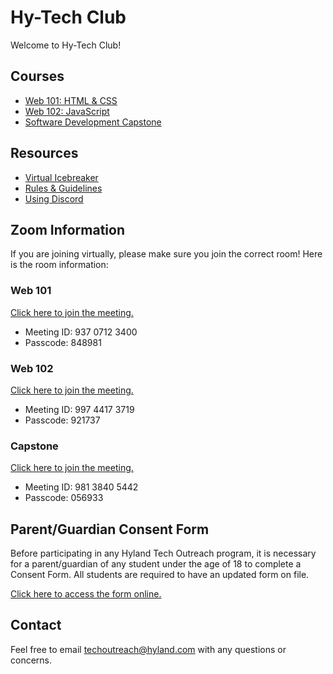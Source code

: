 # Hy-Tech Club
Welcome to Hy-Tech Club!

## Courses
- [Web 101: HTML & CSS](/web-101)
- [Web 102: JavaScript](/web-102)
- [Software Development Capstone](/capstone)

## Resources
- [Virtual Icebreaker](/VirtualIcebreaker)
- [Rules & Guidelines](/RulesAndGuidelines)
- [Using Discord](/DiscordUse)

## Zoom Information
If you are joining virtually, please make sure you join the correct room! Here is the room information:

### Web 101
[Click here to join the meeting.](https://hyland.zoom.us/j/93707123400?pwd=Wk5vaHFEb2I1Wm9Bb1krc1JKUnkzUT09)

- Meeting ID: 937 0712 3400
- Passcode: 848981

### Web 102
[Click here to join the meeting.](https://hyland.zoom.us/j/99744173719?pwd=dGJLRjVLdDJJMUl3VXpralJiSy9Bdz09)

- Meeting ID: 997 4417 3719
- Passcode: 921737

### Capstone
[Click here to join the meeting.](https://hyland.zoom.us/j/98138405442?pwd=UUExSEdhSjc1WGRYOFgwWmVHamJrQT09)

- Meeting ID: 981 3840 5442
- Passcode: 056933

## Parent/Guardian Consent Form
Before participating in any Hyland Tech Outreach program, it is necessary for a parent/guardian of any student under the age of 18 to complete a Consent Form. All students are required to have an updated form on file.

[Click here to access the form online.](https://unityforms.onbase.com/HSIDB/UnityForm.aspx?d1=AXqj5WtCdyBSP534QS%2bymO7giKPJqgRe0JvlfCPbrVKTSQ5CeLzlqyJqSFofoXf2%2fLm1tziXizPoWedY3oo0Ff8BYz3%2bWSDjX8JsPBVEQ68sFTg%2be%2bztiTe7qXhuFsIP6RVeH4uaoVUZvOwoGP5MJdybqMRrkdlPg7n0HQq%2b03fYaGCHuMTrcgd3xVYRQTtHcGVbF%2f9ge37RyeSM6tW3DNOA6Rk1qQ%2bwqehGr6BqXkDl4Hizr1%2bMzCdHnpVWatT87A%3d%3d&_ga=2.25243006.2103430845.1587136770-78961992.1520540426)

## Contact
Feel free to email [techoutreach@hyland.com](mailto:techoutreach@hyland.com) with any questions or concerns.
